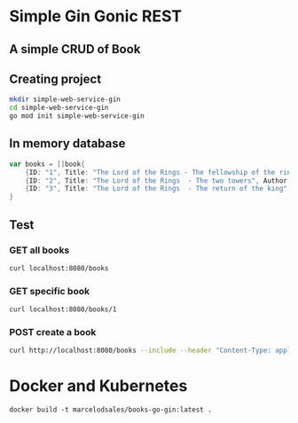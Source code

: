 # Simple Gin Gonic REST
## A simple CRUD of Book
## Creating project
```bash
mkdir simple-web-service-gin
cd simple-web-service-gin
go mod init simple-web-service-gin
```

## In memory database
```go
var books = []book{
	{ID: "1", Title: "The Lord of the Rings - The fellowship of the ring", Author: "J. R. R. Tolkien", Price: 1.00},
	{ID: "2", Title: "The Lord of the Rings  - The two towers", Author: "J. R. R. Tolkien", Price: 2.00},
	{ID: "3", Title: "The Lord of the Rings  - The return of the king", Author: "J. R. R. Tolkien", Price: 3.00},
}
```

## Test

### GET all books
```bash
curl localhost:8080/books
```

### GET specific book
```bash
curl localhost:8080/books/1
```

### POST create a book
```bash
curl http://localhost:8080/books --include --header "Content-Type: application/json" --request "POST" --data '{"id": "4","title": "The Hobbit","author": "Tolkien","price": 4.00}'
```

# Docker and Kubernetes

```
docker build -t marcelodsales/books-go-gin:latest .
```
